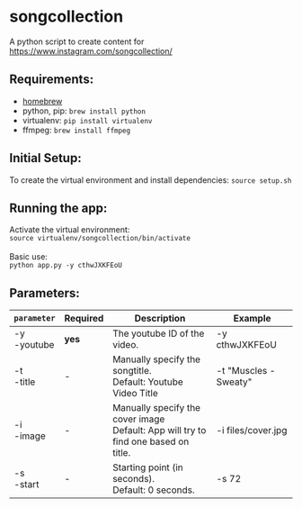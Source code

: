 # songcollection
A python script to create content for https://www.instagram.com/songcollection/

## Requirements:
* [homebrew](http://brew.sh)
* python, pip: ```brew install python```
* virtualenv: ```pip install virtualenv```
* ffmpeg: ```brew install ffmpeg```

## Initial Setup:
To create the virtual environment and install dependencies: `source setup.sh` 

## Running the app:
Activate the virtual environment: <br>```source virtualenv/songcollection/bin/activate```<br>
<br>
Basic use: <br>```python app.py -y cthwJXKFEoU```<br>

## Parameters:
|`parameter`|Required|Description|Example|
|-----------|--------|-----------|-------|
|-y <br>-youtube|**yes**|The youtube ID of the video.  |-y cthwJXKFEoU|
|-t <br>-title|-|Manually specify the songtitle. <br>Default: Youtube Video Title |-t "Muscles - Sweaty"|
|-i <br>-image|-|Manually specify the cover image<br>Default: App will try to find one based on title.|-i files/cover.jpg|
|-s <br>-start|-|Starting point (in seconds).<br>Default: 0 seconds.|-s 72|

